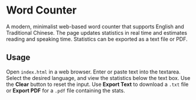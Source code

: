 # Word Counter

A modern, minimalist web-based word counter that supports English and Traditional Chinese. The page updates statistics in real time and estimates reading and speaking time. Statistics can be exported as a text file or PDF.

## Usage

Open `index.html` in a web browser. Enter or paste text into the textarea. Select the desired language, and view the statistics below the text box. Use the **Clear** button to reset the input. Use **Export Text** to download a `.txt` file or **Export PDF** for a `.pdf` file containing the stats.
